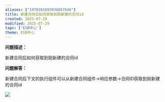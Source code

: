 ```yaml
---
aliases: ["1970281693036857646"]
title: 新建合同后如何获取到刚新建的合同id
created: 2025-07-29
modified: 2025-07-29
tags: ['ESB中心']
theme: ESB中心
---
```


**问题描述：**

新建合同后如何获取到刚新建的合同id

**问题解答：**

新建合同后下文的执行组件可以从新建合同组件->响应参数->合同ID获取到刚新建的合同id

![](https://myhelpdoc.oss-cn-heyuan.aliyuncs.com/mdimages/177ef00c53fd9d5a2ecb4bf9a4e947ac.jpg)